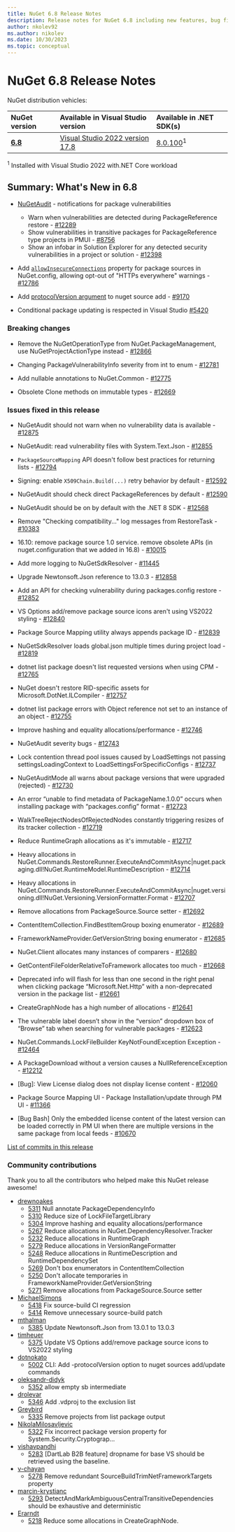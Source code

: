 ```yaml
---
title: NuGet 6.8 Release Notes
description: Release notes for NuGet 6.8 including new features, bug fixes, and DCRs.
author: nkolev92
ms.author: nikolev
ms.date: 10/30/2023
ms.topic: conceptual
---
```


# NuGet 6.8 Release Notes

NuGet distribution vehicles:

| NuGet version | Available in Visual Studio version | Available in .NET SDK(s) |
|:---|:---|:---|
| [**6.8**](https://nuget.org/downloads) | [Visual Studio 2022 version 17.8](https://visualstudio.microsoft.com/downloads/) | [8.0.100](https://dotnet.microsoft.com/download/dotnet-core/8.0)<sup>1</sup> |

<sup>1</sup> Installed with Visual Studio 2022 with.NET Core workload

## Summary: What's New in 6.8

* [NuGetAudit](../concepts/Auditing-Packages.md) - notifications for package vulnerabilities
  * Warn when vulnerabilities are detected during PackageReference restore  - [#12289](https://github.com/NuGet/Home/issues/12289)
  * Show vulnerabilities in transitive packages for PackageReference type projects in PMUI - [#8756](https://github.com/NuGet/Home/issues/8756)
  * Show an infobar in Solution Explorer for any detected security vulnerabilities in a project or solution - [#12398](https://github.com/NuGet/Home/issues/12398)

* Add [`allowInsecureConnections`](../reference/nuget-config-file.md#packagesources) property for package sources in NuGet.config, allowing opt-out of "HTTPs everywhere" warnings - [#12786](https://github.com/NuGet/Home/issues/12786)

* Add [protocolVersion argument](../reference/cli-reference/cli-ref-sources.md#options) to nuget source add - [#9170](https://github.com/NuGet/Home/issues/9170)

* Conditional package updating is respected in Visual Studio [#5420](https://github.com/NuGet/NuGet.Client/pull/5420)

### Breaking changes

* Remove the NuGetOperationType from NuGet.PackageManagement, use NuGetProjectActionType instead - [#12866](https://github.com/NuGet/Home/issues/12866)

* Changing PackageVulnerabilityInfo severity from int to enum - [#12781](https://github.com/NuGet/Home/issues/12781)

* Add nullable annotations to NuGet.Common - [#12775](https://github.com/NuGet/Home/issues/12775)

* Obsolete Clone methods on immutable types - [#12669](https://github.com/NuGet/Home/issues/12669)

### Issues fixed in this release

* NuGetAudit should not warn when no vulnerability data is available - [#12875](https://github.com/NuGet/Home/issues/12875)

* NuGetAudit: read vulnerability files with System.Text.Json - [#12855](https://github.com/NuGet/Home/issues/12855)

* `PackageSourceMapping` API doesn't follow best practices for returning lists - [#12794](https://github.com/NuGet/Home/issues/12794)

* Signing:  enable `X509Chain.Build(...)` retry behavior by default - [#12592](https://github.com/NuGet/Home/issues/12592)

* NuGetAudit should check direct PackageReferences by default - [#12590](https://github.com/NuGet/Home/issues/12590)

* NuGetAudit should be on by default with the .NET 8 SDK - [#12568](https://github.com/NuGet/Home/issues/12568)

* Remove "Checking compatibility..." log messages from RestoreTask - [#10383](https://github.com/NuGet/Home/issues/10383)

* 16.10: remove package source 1.0 service. remove obsolete APIs (in nuget.configuration that we added in 16.8) - [#10015](https://github.com/NuGet/Home/issues/10015)

* Add more logging to NuGetSdkResolver - [#11445](https://github.com/NuGet/Home/issues/11445)

* Upgrade Newtonsoft.Json reference to 13.0.3 - [#12858](https://github.com/NuGet/Home/issues/12858)

* Add an API for checking vulnerability during packages.config restore - [#12852](https://github.com/NuGet/Home/issues/12852)

* VS Options add/remove package source icons aren't using VS2022 styling - [#12840](https://github.com/NuGet/Home/issues/12840)

* Package Source Mapping utility always appends package ID - [#12839](https://github.com/NuGet/Home/issues/12839)

* NuGetSdkResolver loads global.json multiple times during project load - [#12819](https://github.com/NuGet/Home/issues/12819)

* dotnet list package doesn't list requested versions when using CPM - [#12765](https://github.com/NuGet/Home/issues/12765)

* NuGet doesn't restore RID-specific assets for Microsoft.DotNet.ILCompiler - [#12757](https://github.com/NuGet/Home/issues/12757)

* dotnet list package errors with Object reference not set to an instance of an object - [#12755](https://github.com/NuGet/Home/issues/12755)

* Improve hashing and equality allocations/performance - [#12746](https://github.com/NuGet/Home/issues/12746)

* NuGetAudit severity bugs - [#12743](https://github.com/NuGet/Home/issues/12743)

* Lock contention thread pool issues caused by LoadSettings not passing settingsLoadingContext to LoadSettingsForSpecificConfigs - [#12737](https://github.com/NuGet/Home/issues/12737)

* NuGetAuditMode all warns about package versions that were upgraded (rejected) - [#12730](https://github.com/NuGet/Home/issues/12730)

* An error “unable to find metadata of PackageName.1.0.0” occurs when installing package with “packages.config” format - [#12723](https://github.com/NuGet/Home/issues/12723)

* WalkTreeRejectNodesOfRejectedNodes constantly triggering resizes of its tracker collection - [#12719](https://github.com/NuGet/Home/issues/12719)

* Reduce RuntimeGraph allocations as it's immutable - [#12717](https://github.com/NuGet/Home/issues/12717)

* Heavy allocations in NuGet.Commands.RestoreRunner.ExecuteAndCommitAsync|nuget.packaging.dll!NuGet.RuntimeModel.RuntimeDescription - [#12714](https://github.com/NuGet/Home/issues/12714)

* Heavy allocations in NuGet.Commands.RestoreRunner.ExecuteAndCommitAsync|nuget.versioning.dll!NuGet.Versioning.VersionFormatter.Format - [#12707](https://github.com/NuGet/Home/issues/12707)

* Remove allocations from PackageSource.Source setter - [#12692](https://github.com/NuGet/Home/issues/12692)

* ContentItemCollection.FindBestItemGroup boxing enumerator - [#12689](https://github.com/NuGet/Home/issues/12689)

* FrameworkNameProvider.GetVersionString boxing enumerator - [#12685](https://github.com/NuGet/Home/issues/12685)

* NuGet.Client allocates many instances of comparers - [#12680](https://github.com/NuGet/Home/issues/12680)

* GetContentFileFolderRelativeToFramework allocates too much - [#12668](https://github.com/NuGet/Home/issues/12668)

* Deprecated info will flash for less than one second in the right penal when clicking package “Microsoft.Net.Http” with a non-deprecated version in the package list - [#12661](https://github.com/NuGet/Home/issues/12661)

* CreateGraphNode has a high number of allocations - [#12641](https://github.com/NuGet/Home/issues/12641)

* The vulnerable label doesn’t show in the “version” dropdown box of “Browse” tab when searching for vulnerable packages  - [#12623](https://github.com/NuGet/Home/issues/12623)

* NuGet.Commands.LockFileBuilder  KeyNotFoundException Exception - [#12464](https://github.com/NuGet/Home/issues/12464)

* A PackageDownload without a version causes a NullReferenceException - [#12212](https://github.com/NuGet/Home/issues/12212)

* [Bug]: View License dialog does not display license content - [#12060](https://github.com/NuGet/Home/issues/12060)

* Package Source Mapping UI - Package Installation/update through PM UI - [#11366](https://github.com/NuGet/Home/issues/11366)

* [Bug Bash] Only the embedded license content of the latest version can be loaded correctly in PM UI when there are multiple versions in the same package from local feeds - [#10670](https://github.com/NuGet/Home/issues/10670)

[List of commits in this release](https://github.com/NuGet/NuGet.Client/compare/6.8.0.131...6.7.0.127)

### Community contributions

Thank you to all the contributors who helped make this NuGet release awesome!

* [drewnoakes](https://github.com/NuGet/NuGet.Client/pull/5311)
  * [5311](https://github.com/NuGet/NuGet.Client/pull/5311) Null annotate PackageDependencyInfo
  * [5310](https://github.com/NuGet/NuGet.Client/pull/5310) Reduce size of LockFileTargetLibrary
  * [5304](https://github.com/NuGet/NuGet.Client/pull/5304) Improve hashing and equality allocations/performance
  * [5267](https://github.com/NuGet/NuGet.Client/pull/5267) Reduce allocations in NuGet.DependencyResolver.Tracker
  * [5232](https://github.com/NuGet/NuGet.Client/pull/5232) Reduce allocations in RuntimeGraph
  * [5279](https://github.com/NuGet/NuGet.Client/pull/5279) Reduce allocations in VersionRangeFormatter
  * [5248](https://github.com/NuGet/NuGet.Client/pull/5248) Reduce allocations in RuntimeDescription and RuntimeDependencySet
  * [5269](https://github.com/NuGet/NuGet.Client/pull/5269) Don't box enumerators in ContentItemCollection
  * [5250](https://github.com/NuGet/NuGet.Client/pull/5250) Don't allocate temporaries in FrameworkNameProvider.GetVersionString
  * [5271](https://github.com/NuGet/NuGet.Client/pull/5271) Remove allocations from PackageSource.Source setter
* [MichaelSimons](https://github.com/NuGet/NuGet.Client/pull/5418)
  * [5418](https://github.com/NuGet/NuGet.Client/pull/5418) Fix source-build CI regression
  * [5414](https://github.com/NuGet/NuGet.Client/pull/5414) Remove unnecessary source-build patch
* [mthalman](https://github.com/NuGet/NuGet.Client/pull/5385)
  * [5385](https://github.com/NuGet/NuGet.Client/pull/5385) Update Newtonsoft.Json from 13.0.1 to 13.0.3
* [timheuer](https://github.com/NuGet/NuGet.Client/pull/5375)
  * [5375](https://github.com/NuGet/NuGet.Client/pull/5375) Update VS Options add/remove package source icons to VS2022 styling
* [dotnokato](https://github.com/NuGet/NuGet.Client/pull/5002)
  * [5002](https://github.com/NuGet/NuGet.Client/pull/5002) CLI: Add -protocolVersion option to nuget sources add/update commands
* [oleksandr-didyk](https://github.com/NuGet/NuGet.Client/pull/5352)
  * [5352](https://github.com/NuGet/NuGet.Client/pull/5352) allow empty sb intermediate
* [drolevar](https://github.com/NuGet/NuGet.Client/pull/5346)
  * [5346](https://github.com/NuGet/NuGet.Client/pull/5346) Add .vdproj to the exclusion list
* [Greybird](https://github.com/NuGet/NuGet.Client/pull/5335)
  * [5335](https://github.com/NuGet/NuGet.Client/pull/5335) Remove projects from list package output
* [NikolaMilosavljevic](https://github.com/NuGet/NuGet.Client/pull/5322)
  * [5322](https://github.com/NuGet/NuGet.Client/pull/5322) Fix incorrect package version property for System.Security.Cryptograp…
* [vishavpandhi](https://github.com/NuGet/NuGet.Client/pull/5283)
  * [5283](https://github.com/NuGet/NuGet.Client/pull/5283) [DartLab B2B feature] dropname for base VS should be retrieved using the baseline.
* [v-chayan](https://github.com/NuGet/NuGet.Client/pull/5278)
  * [5278](https://github.com/NuGet/NuGet.Client/pull/5278) Remove redundant SourceBuildTrimNetFrameworkTargets property
* [marcin-krystianc](https://github.com/NuGet/NuGet.Client/pull/5293)
  * [5293](https://github.com/NuGet/NuGet.Client/pull/5293) DetectAndMarkAmbiguousCentralTransitiveDependencies should be exhaustive and deterministic
* [Erarndt](https://github.com/NuGet/NuGet.Client/pull/5218)
  * [5218](https://github.com/NuGet/NuGet.Client/pull/5218) Reduce some allocations in CreateGraphNode.
